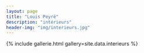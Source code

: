 ```yaml
---
layout: page
title: "Louis Peyré"
description: "intérieurs"
header-img: "img/interieurs.jpg"
---
```


{% include gallerie.html gallery=site.data.interieurs %}
